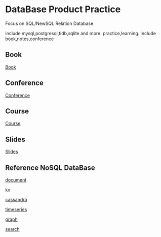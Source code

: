 # DataBase Product Practice

Focus on SQL/NewSQL Relation Database.

include mysql,postgresql,tidb,sqlite and more. practice,learning. include book,notes,conference

## Book

[Book](./book)

## Conference

[Conference](./conference)

## Course

[Course](./course)

## Slides

[Slides](./slides)

## Reference NoSQL DataBase

[document](https://github.com/xiaozhiliaoo/document-db-practice)

[kv](https://github.com/xiaozhiliaoo/kv-store-practice)

[cassandra](https://github.com/xiaozhiliaoo/cassandra-practice)

[timeseries](https://github.com/xiaozhiliaoo/timeseries-db-practice)

[graph](https://github.com/xiaozhiliaoo/graph-db-practice)

[search](https://github.com/xiaozhiliaoo/search-practice)